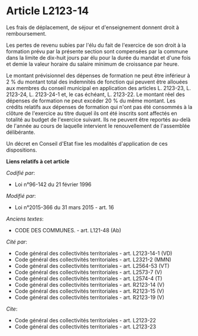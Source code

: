 # Article L2123-14

Les frais de déplacement, de séjour et d'enseignement donnent droit à remboursement. 

Les pertes de revenu subies par l'élu du fait de l'exercice de son droit à la formation prévu par la présente section sont
compensées par la commune dans la limite de dix-huit jours par élu pour la durée du mandat et d'une fois et demie la valeur
horaire du salaire minimum de croissance par heure. 

Le montant prévisionnel des dépenses de formation ne peut être inférieur à 2 % du montant total des indemnités de fonction
qui peuvent être allouées aux membres du conseil municipal en application des articles L. 2123-23, L. 2123-24, L. 2123-24-1
et, le cas échéant, L. 2123-22. Le montant réel des dépenses de formation ne peut excéder 20 % du même montant. Les crédits
relatifs aux dépenses de formation qui n'ont pas été consommés à la clôture de l'exercice au titre duquel ils ont été
inscrits sont affectés en totalité au budget de l'exercice suivant. Ils ne peuvent être reportés au-delà de l'année au cours
de laquelle intervient le renouvellement de l'assemblée délibérante. 

Un décret en Conseil d'Etat fixe les modalités d'application de ces dispositions.

**Liens relatifs à cet article**

_Codifié par_:

  - Loi n°96-142 du 21 février 1996

_Modifié par_:

  - Loi n°2015-366 du 31 mars 2015 - art. 16

_Anciens textes_:

  - CODE DES COMMUNES. - art. L121-48 (Ab)

_Cité par_:

  - Code général des collectivités territoriales - art. L2123-14-1 (VD)
  - Code général des collectivités territoriales - art. L2321-2 (MMN)
  - Code général des collectivités territoriales - art. L2564-53 (VT)
  - Code général des collectivités territoriales - art. L2573-7 (V)
  - Code général des collectivités territoriales - art. L2574-4 (T)
  - Code général des collectivités territoriales - art. R2123-14 (V)
  - Code général des collectivités territoriales - art. R2123-15 (V)
  - Code général des collectivités territoriales - art. R2123-19 (V)

_Cite_:

  - Code général des collectivités territoriales - art. L2123-22
  - Code général des collectivités territoriales - art. L2123-23
